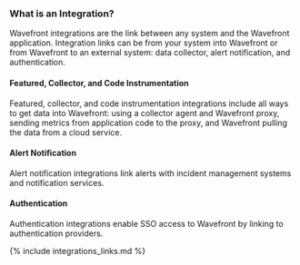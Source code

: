 ### What is an Integration?

Wavefront integrations are the link between any system and the Wavefront application. Integration links can be from your system into Wavefront or from Wavefront to an external system: data collector, alert notification, and authentication.

#### Featured, Collector, and Code Instrumentation

Featured, collector, and code instrumentation integrations include all ways to get data into Wavefront: using a collector agent and Wavefront proxy, sending metrics from application code to the proxy, and Wavefront pulling the data from a cloud service.

####  Alert Notification

Alert notification integrations link alerts with incident management systems and notification services.

####  Authentication

Authentication integrations enable SSO access to Wavefront by linking to authentication providers.

{% include integrations_links.md %}

